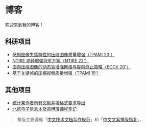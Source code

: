 # 博客

欢迎来到我的博客！

## 科研项目

- [感知图像失焦特性的压缩图像质量增强（TPAMI 23'）](https://github.com/ryanxingql/blog/blob/main/posts/daqe.md)
- [NTIRE 视频增强冠军方案（NTIRE 22'）](https://github.com/ryanxingql/winner-ntire22-vqe/blob/main/blog_zh.md)
- [面向压缩图像的动态盲增强网络与提前终止策略（ECCV 20'）](https://github.com/ryanxingql/rbqe/blob/master/blog_zh.md)
- [基于关键帧的压缩视频质量增强（TPAMI 19'）](https://github.com/ryanxingql/mfqev2.0/blob/master/blog_zh.md)

## 其他项目

- [统计某作者所有文献并按格式要求导出](https://github.com/ryanxingql/blog/blob/main/posts/bib.md)
- [北航电子信息本及高博班课程笔记](https://github.com/ryanxingql/blog/blob/main/posts/buaa.md)

> 排版主要遵循「[中文技术文档写作规范](https://github.com/ruanyf/document-style-guide)」和「[中文文案排版指北](https://github.com/sparanoid/chinese-copywriting-guidelines)」。
